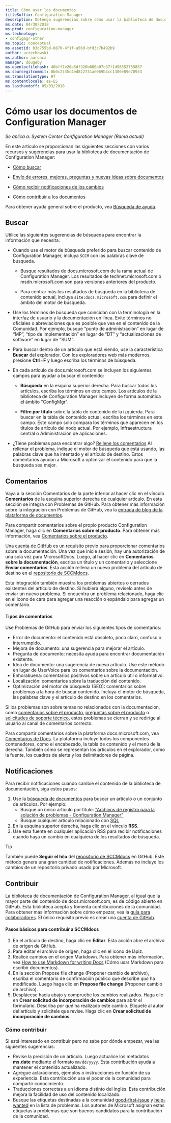 ```yaml
---
title: Cómo usar los documentos
titleSuffix: Configuration Manager
description: Obtenga sugerencias sobre cómo usar la biblioteca de documentación técnica de Configuration Manager.
ms.date: 04/30/2018
ms.prod: configuration-manager
ms.technology:
- configmgr-other
ms.topic: conceptual
ms.assetid: b3d755bd-0870-4f1f-a56d-bfd3c7b492b9
author: aczechowski
ms.author: aaroncz
manager: dougeby
ms.openlocfilehash: 46bff7e26a5df326b686b07c37f1d58352755857
ms.sourcegitcommit: 0b0c2735c4ed822731ae069b4cc1380e89e78933
ms.translationtype: HT
ms.contentlocale: es-ES
ms.lasthandoff: 05/03/2018
---
```

# <a name="how-to-use-the-configuration-manager-docs"></a>Cómo usar los documentos de Configuration Manager

*Se aplica a: System Center Configuration Manager (Rama actual)*

En este artículo se proporcionan las siguientes secciones con varios recursos y sugerencias para usar la biblioteca de documentación de Configuration Manager:  

- [Cómo buscar](#bkmk_searchtips)  

- [Envío de errores, mejoras, preguntas y nuevas ideas sobre documentos](#bkmk_docfeedback)  

- [Cómo recibir notificaciones de los cambios](#bkmk_notifications)  

- [Cómo contribuir a los documentos](#bkmk_contribute)  


Para obtener ayuda general sobre el producto, vea [Búsqueda de ayuda](/sccm/core/understand/find-help).


##  <a name="bkmk_searchtips"></a> Buscar   
 Utilice las siguientes sugerencias de búsqueda para encontrar la información que necesita:  

-   Cuando use el motor de búsqueda preferido para buscar contenido de Configuration Manager, incluya `SCCM` con las palabras clave de búsqueda.  

    - Busque resultados de docs.microsoft.com de la rama actual de Configuration Manager. Los resultados de technet.microsoft.com o msdn.microsoft.com son para versiones anteriores del producto.  

    - Para centrar más los resultados de búsqueda en la biblioteca de contenido actual, incluya `site:docs.microsoft.com` para definir el ámbito del motor de búsqueda.  

-   Use los términos de búsqueda que coincidan con la terminología en la interfaz de usuario y la documentación en línea. Evite términos no oficiales o abreviaciones que es posible que vea en el contenido de la Comunidad. Por ejemplo, busque “punto de administración” en lugar de “MP”, “tipo de implementación” en lugar de “DT” y “actualizaciones de software” en lugar de “SUM”.  

-   Para buscar dentro de un artículo que está viendo, use la característica **Buscar** del explorador. Con los exploradores web más modernos, presione **Ctrl**+**F** y luego escriba los términos de búsqueda.  

-   En cada artículo de docs.microsoft.com se incluyen los siguientes campos para ayudar a buscar el contenido:  

    - **Búsqueda** en la esquina superior derecha. Para buscar todos los artículos, escriba los términos en este campo. Los artículos de la biblioteca de Configuration Manager incluyen de forma automática el ámbito "ConfigMgr".  

    - **Filtre por título** sobre la tabla de contenido de la izquierda. Para buscar en la tabla de contenido actual, escriba los términos en este campo. Este campo solo compara los términos que aparecen en los títulos de artículo del nodo actual. Por ejemplo, Infraestructura central o Administración de aplicaciones.  

- ¿Tiene problemas para encontrar algo? [Rellene los comentarios](#bkmk_docfeedback) Al rellenar el problema, indique el motor de búsqueda que está usando, las palabras clave que ha intentado y el artículo de destino. Estos comentarios ayudan a Microsoft a optimizar el contenido para que la búsqueda sea mejor.  



## <a name="bkmk_docfeedback"></a> Comentarios

Vaya a la sección Comentarios de la parte inferior al hacer clic en el vínculo **Comentarios** de la esquina superior derecha de cualquier artículo. En esta sección se integra con Problemas de GitHub. Para obtener más información sobre la integración con Problemas de GitHub, vea la [entrada de blog de la plataforma de documentos](https://docs.microsoft.com/teamblog/a-new-feedback-system-is-coming-to-docs).

Para compartir comentarios sobre el propio producto Configuration Manager, haga clic en **Comentarios sobre el producto**. Para obtener más información, vea [Comentarios sobre el producto](/sccm/core/understand/find-help#product-feedback). 

Una [cuenta de GitHub](https://github.com/join) es un requisito previo para proporcionar comentarios sobre la documentación. Una vez que inicie sesión, hay una autorización de una sola vez para MicrosoftDocs. Luego, al hacer clic en **Comentarios sobre la documentación**, escriba un título y un comentario y seleccione **Enviar comentarios**. Esta acción rellena un nuevo problema del artículo de destino en el [repositorio de SCCMdocs](https://github.com/MicrosoftDocs/SCCMdocs/issues).

Esta integración también muestra los problemas abiertos o cerrados existentes del artículo de destino. Si hubiera alguno, revíselo antes de enviar un nuevo problema. Si encuentra un problema relacionado, haga clic en el icono de cara para agregar una reacción o expándalo para agregar un comentario. 

#### <a name="types-of-feedback"></a>Tipos de comentarios
Use Problemas de GitHub para enviar los siguientes tipos de comentarios:
- Error de documento: el contenido está obsoleto, poco claro, confuso o interrumpido.
- Mejora de documento: una sugerencia para mejorar el artículo.
- Pregunta de documento: necesita ayuda para encontrar documentación existente.
- Idea de documento: una sugerencia de nuevo artículo. Use este método en lugar de UserVoice para los comentarios sobre la documentación.
- Enhorabuena: comentarios positivos sobre un artículo útil o informativo.
- Localización: comentarios sobre la traducción del contenido.
- Optimización del motor de búsqueda (SEO): comentarios sobre problemas a la hora de buscar contenido. Incluya el motor de búsqueda, las palabras clave y el artículo de destino en los comentarios.

Si los problemas son sobre temas no relacionados con la documentación, como [comentarios sobre el producto](/sccm/core/understand/find-help#product-feedback), [preguntas sobre el producto](https://social.technet.microsoft.com/Forums/en-US/home?category=ConfigMgrCB) o [solicitudes de soporte técnico](https://aka.ms/cmcbsupport), estos problemas se cierran y se redirige al usuario al canal de comentarios correcto.

Para compartir comentarios sobre la plataforma docs.microsoft.com, vea [Comentarios de Docs](https://aka.ms/sitefeedback). La plataforma incluye todos los componentes contenedores, como el encabezado, la tabla de contenido y el menú de la derecha. También cómo se representan los artículos en el explorador, como la fuente, los cuadros de alerta y los delimitadores de página.



## <a name="bkmk_notifications"></a> Notificaciones

Para recibir notificaciones cuando cambie el contenido de la biblioteca de documentación, siga estos pasos:

1. Use la [búsqueda de documentos](https://docs.microsoft.com/search/index?scope=ConfigMgr) para buscar un artículo o un conjunto de artículos. Por ejemplo:
    - Busque un único artículo por título: ["Archivos de registro para la solución de problemas - Configuration Manager"](https://docs.microsoft.com/search/index?search=%22Log+files+for+troubleshooting+-+Configuration+Manager%22&scope=ConfigMgr)
    - Busque cualquier artículo relacionado con [SQL](https://docs.microsoft.com/search/index?search=SQL&scope=ConfigMgr)
2. En la esquina superior derecha, haga clic en el vínculo **RSS**. 
3. Use esta fuente en cualquier aplicación RSS para recibir notificaciones cuando haya un cambio en cualquiera de los resultados de búsqueda.


> [!Tip]  
> También puede **Seguir el hilo** del [repositorio de SCCMdocs](https://github.com/MicrosoftDocs/SCCMdocs) en GitHub. Este método genera una gran cantidad de notificaciones. Además no incluye los cambios de un repositorio privado usado por Microsoft.  



## <a name="bkmk_contribute"></a> Contribuir

La biblioteca de documentación de Configuration Manager, al igual que la mayor parte del contenido de docs.microsoft.com, es de código abierto en GitHub. Esta biblioteca acepta y fomenta contribuciones de la comunidad. Para obtener más información sobre cómo empezar, vea la [guía para colaboradores](https://docs.microsoft.com/contribute). El único requisito previo es crear una [cuenta de GitHub](https://github.com/join).

#### <a name="basic-steps-to-contribute-to-sccmdocs"></a>Pasos básicos para contribuir a SCCMdocs
1. En el artículo de destino, haga clic en **Editar**. Esta acción abre el archivo de origen de GitHub.
2. Para editar el archivo de origen, haga clic en el icono de lápiz.
3. Realice cambios en el origen Markdown. Para obtener más información, vea [How to use Markdown for writing Docs](https://docs.microsoft.com/contribute/how-to-write-use-markdown) (Cómo usar Markdown para escribir documentos). 
4. En la sección Propose file change (Proponer cambio de archivo), escriba el comentario de confirmación público que describe *qué* ha modificado. Luego haga clic en **Propose file change** (Proponer cambio de archivo).
5. Desplácese hacia abajo y compruebe los cambios realizados. Haga clic en **Crear solicitud de incorporación de cambios** para abrir el formulario. Describa *por qué* ha realizado este cambio. Etiquete al autor del artículo y solicítele que revise. Haga clic en **Crear solicitud de incorporación de cambios**.

### <a name="what-to-contribute"></a>Cómo contribuir
Si está interesado en contribuir pero no sabe por dónde empezar, vea las siguientes sugerencias:
- Revise la precisión de un artículo. Luego actualice los metadatos **ms.date** mediante el formato `mm/dd/yyyy`. Esta contribución ayuda a mantener el contenido actualizado.
- Agregue aclaraciones, ejemplos o instrucciones en función de su experiencia. Esta contribución usa el poder de la comunidad para compartir conocimiento.  
- Traducciones correctas a un idioma distinto del inglés. Esta contribución mejora la facilidad de uso del contenido localizado.
- Busque las etiquetas destinadas a la comunidad [good-first-issue](https://github.com/MicrosoftDocs/sccmdocs/issues?q=is:open+is:issue+label:good-first-issue) y [help-wanted](https://github.com/MicrosoftDocs/sccmdocs/issues?q=is:open+is:issue+label:help-wanted) en la lista de problemas. Los autores de Microsoft asignan estas etiquetas a problemas que son buenos candidatos para la contribución de la comunidad.